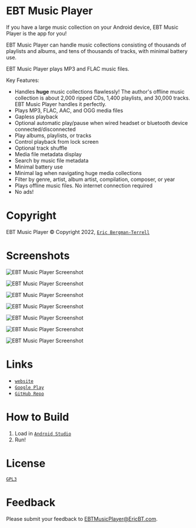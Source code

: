 # EBT Music Player

If you have a large music collection on your Android device, EBT Music Player is the app for you!

EBT Music Player can handle music collections consisting of thousands of playlists and albums, and tens of thousands of tracks, with minimal battery use.

EBT Music Player plays MP3 and FLAC music files.

Key Features:

* Handles __huge__ music collections flawlessly! The author's offline music collection is about 2,000 ripped CDs, 1,400 playlists, and 30,000 tracks. EBT Music Player handles it perfectly.
* Plays MP3, FLAC, AAC, and OGG media files
* Gapless playback
* Optional automatic play/pause when wired headset or bluetooth device connected/disconnected
* Play albums, playlists, or tracks
* Control playback from lock screen
* Optional track shuffle
* Media file metadata display
* Search by music file metadata
* Minimal battery use
* Minimal lag when navigating huge media collections
* Filter by genre, artist, album artist, compilation, composer, or year
* Plays offline music files. No internet connection required
* No ads!

# Copyright

EBT Music Player &#169; Copyright 2022, [`Eric Bergman-Terrell`](https://www.ericbt.com)

# Screenshots

![`EBT Music Player Screenshot`](https://ericbt.com/artwork/ebt_music_player/ebt_music_player_albums.png "Albums")

![`EBT Music Player Screenshot`](https://ericbt.com/artwork/ebt_music_player/ebt_music_player_playlists.png "Playlists")

![`EBT Music Player Screenshot`](https://ericbt.com/artwork/ebt_music_player/ebt_music_player_about.png "About")

![`EBT Music Player Screenshot`](https://ericbt.com/artwork/ebt_music_player/ebt_music_player_lockscreen.png "Lockscreen")

![`EBT Music Player Screenshot`](https://ericbt.com/artwork/ebt_music_player/ebt_music_player_play.png "Play")

![`EBT Music Player Screenshot`](https://ericbt.com/artwork/ebt_music_player/ebt_music_player_search.png "Search")

![`EBT Music Player Screenshot`](https://ericbt.com/artwork/ebt_music_player/ebt_music_player_settings.png "Settings")

# Links

* [`website`](https://ericbt.com/)
* [`Google Play`](https://play.google.com/store/apps/details?id=com.ericbt.musicplayer)
* [`GitHub Repo`](https://github.com/EricTerrell/EBTMusicPlayer)

# How to Build

1.  Load in [`Android Studio`](https://developer.android.com/studio)
2.  Run!

# License

[`GPL3`](https://www.gnu.org/licenses/gpl-3.0.en.html)

# Feedback

Please submit your feedback to EBTMusicPlayer@EricBT.com.